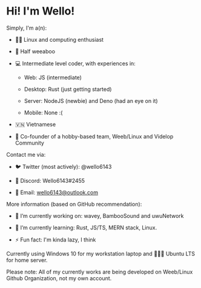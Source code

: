 # Hi! I'm Wello!

Simply, I'm a(n):

* 🧑‍💻 Linux and computing enthusiast

* 🥳 Half weeaboo

* 💻 Intermediate level coder, with experiences in:
  
  * Web: JS (intermediate)
  
  * Desktop: Rust (just getting started)
  
  * Server: NodeJS (newbie) and Deno (had an eye on it)
  
  * Mobile: None :(

* 🇻🇳 Vietnamese

* 🐧 Co-founder of a hobby-based team, Weeb/Linux and Videlop Community

Contact me via:

* 🐦 Twitter (most actively): @wello6143

* 💬 Discord: Wello6143#2455

* 📧 Email: wello6143@outlook.com

More information (based on GitHub recommendation):

* 🔭 I’m currently working on: wavey, BambooSound and uwuNetwork

* 🌱 I’m currently learning: Rust, JS/TS, MERN stack, Linux.

* ⚡ Fun fact: I'm kinda lazy, I think

Currently using Windows 10 for my workstation laptop and 🧑‍🤝‍🧑 Ubuntu LTS for home server.

Please note: All of my currently works are being developed on Weeb/Linux Github Organization, not my own account.
